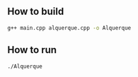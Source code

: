 ## How to build

```bash
g++ main.cpp alquerque.cpp -o Alquerque
```

## How to run

```bash
./Alquerque
```